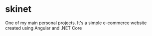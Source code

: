 # skinet

One of my main personal projects. It's a simple e-commerce website created using Angular and .NET Core
